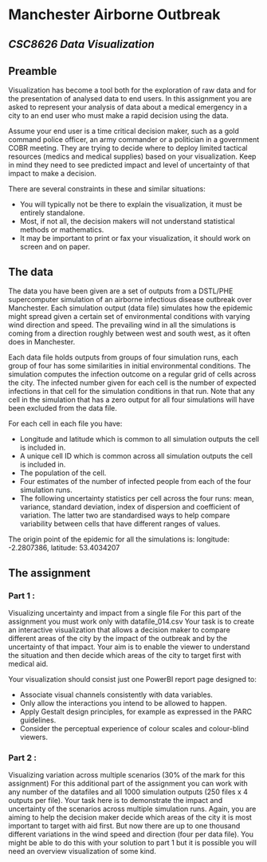 # Manchester Airborne Outbreak
## _CSC8626 Data Visualization_

## Preamble

Visualization has become a tool both for the exploration of raw data and for the presentation of analysed data to end users. In this assignment you are asked to represent your analysis of data about a medical emergency in a city to an end user who must make a rapid decision using the data.

Assume your end user is a time critical decision maker, such as a gold command police officer, an army commander or a politician in a government COBR meeting. They are trying to decide where to deploy limited tactical resources (medics and medical supplies) based on your visualization. Keep in mind they need to see predicted impact and level of uncertainty of that impact to make a decision.

There are several constraints in these and similar situations:

- You will typically not be there to explain the visualization, it must be entirely standalone.
- Most, if not all, the decision makers will not understand statistical methods or mathematics.
- It may be important to print or fax your visualization, it should work on screen and on paper.

## The data 

The data you have been given are a set of outputs from a DSTL/PHE supercomputer simulation of an airborne infectious disease outbreak over Manchester. Each simulation output (data file) simulates how the epidemic might spread given a certain set of environmental conditions with varying wind direction and speed. The prevailing wind in all the simulations is coming from a direction roughly between west and south west, as it often does in Manchester.

Each data file holds outputs from groups of four simulation runs, each group of four has some similarities in initial environmental conditions. The simulation computes the infection outcome on a regular grid of cells across the city. The infected number given for each cell is the number of expected infections in that cell for the simulation conditions in that run. Note that any cell in the simulation that has a zero output for all four simulations will have been excluded from the data file.

For each cell in each file you have:

- Longitude and latitude which is common to all simulation outputs the cell is included in.
- A unique cell ID which is common across all simulation outputs the cell is included in.
- The population of the cell.
- Four estimates of the number of infected people from each of the four simulation runs.
- The following uncertainty statistics per cell across the four runs: mean, variance, standard deviation, index of dispersion and coefficient of variation. The latter two are standardised ways to help compare variability between cells that have different ranges of values.

The origin point of the epidemic for all the simulations is: longitude: -2.2807386, latitude: 53.4034207

## The assignment
### Part 1 : 
Visualizing uncertainty and impact from a single file
For this part of the assignment you must work only with datafile_014.csv
Your task is to create an interactive visualization that allows a decision maker to compare different areas of the city by the impact of the outbreak and by the uncertainty of that impact. Your aim is to enable the viewer to understand the situation and then decide which areas of the city to target first with medical aid.

Your visualization should consist just one PowerBI report page designed to:

-  Associate visual channels consistently with data variables.
-  Only allow the interactions you intend to be allowed to happen.
-  Apply Gestalt design principles, for example as expressed in the PARC guidelines.
-  Consider the perceptual experience of colour scales and colour-blind viewers.

### Part 2 : 

Visualizing variation across multiple scenarios (30% of the mark for this assignment)
For this additional part of the assignment you can work with any number of the datafiles and all 1000 simulation outputs (250 files x 4 outputs per file).
Your task here is to demonstrate the impact and uncertainty of the scenarios across multiple simulation runs. Again, you are aiming to help the decision maker decide which areas of the city it is most important to target with aid first. But now there are up to one thousand different variations in the wind speed and direction (four per data file). You might be able to do this with your solution to part 1 but it is possible you will need an overview visualization of some kind.
